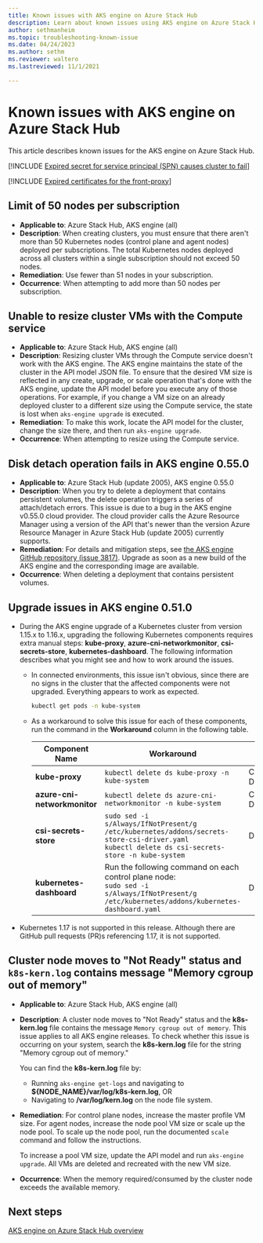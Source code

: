 ```yaml
---
title: Known issues with AKS engine on Azure Stack Hub 
description: Learn about known issues using AKS engine on Azure Stack Hub. 
author: sethmanheim
ms.topic: troubleshooting-known-issue
ms.date: 04/24/2023
ms.author: sethm
ms.reviewer: waltero
ms.lastreviewed: 11/1/2021

---
```


# Known issues with AKS engine on Azure Stack Hub

This article describes known issues for the AKS engine on Azure Stack Hub.

[!INCLUDE [Expired secret for service principal (SPN) causes cluster to fail](../includes/known-issue-aks-2.md)]

[!INCLUDE [Expired certificates for the front-proxy](../includes/known-issue-aks-3.md)]

## Limit of 50 nodes per subscription

- **Applicable to**: Azure Stack Hub, AKS engine (all)
- **Description**: When creating clusters, you must ensure that there aren't more than 50 Kubernetes nodes (control plane and agent nodes) deployed per subscriptions. The total Kubernetes nodes deployed across all clusters within a single subscription should not exceed 50 nodes.
- **Remediation**: Use fewer than 51 nodes in your subscription.
- **Occurrence**: When attempting to add more than 50 nodes per subscription.

## Unable to resize cluster VMs with the Compute service

- **Applicable to**: Azure Stack Hub, AKS engine (all)
- **Description**: Resizing cluster VMs through the Compute service doesn't work with the AKS engine. The AKS engine maintains the state of the cluster in the API model JSON file. To ensure that the desired VM size is reflected in any create, upgrade, or scale operation that's done with the AKS engine, update the API model before you execute any of those operations. For example, if you change a VM size on an already deployed cluster to a different size using the Compute service, the state is lost when `aks-engine upgrade` is executed.
- **Remediation**: To make this work, locate the API model for the cluster, change the size there, and then run `aks-engine upgrade`.
- **Occurrence**: When attempting to resize using the Compute service.

## Disk detach operation fails in AKS engine 0.55.0

- **Applicable to**: Azure Stack Hub (update 2005), AKS engine 0.55.0
- **Description**: When you try to delete a deployment that contains persistent volumes, the delete operation triggers a series of attach/detach errors. This issue is due to a bug in the AKS engine v0.55.0 cloud provider. The cloud provider calls the Azure Resource Manager using a version of the API that's newer than the version Azure Resource Manager in Azure Stack Hub (update 2005) currently supports.
- **Remediation**: For details and mitigation steps, see [the AKS engine GitHub repository (issue 3817)](https://github.com/Azure/aks-engine/issues/3817#issuecomment-691329443). Upgrade as soon as a new build of the AKS engine and the corresponding image are available.
- **Occurrence**: When deleting a deployment that contains persistent volumes.

## Upgrade issues in AKS engine 0.51.0

- During the AKS engine upgrade of a Kubernetes cluster from version 1.15.x to 1.16.x, upgrading the following Kubernetes components requires extra manual steps: **kube-proxy**, **azure-cni-networkmonitor**, **csi-secrets-store**, **kubernetes-dashboard**. The following information describes what you might see and how to work around the issues.

  - In connected environments, this issue isn't obvious, since there are no signs in the cluster that the affected components were not upgraded. Everything appears to work as expected.
  
    ```bash  
    kubectl get pods -n kube-system
    ```

  - As a workaround to solve this issue for each of these components, run the command in the **Workaround** column in the following table.

    |Component Name    |Workaround    |Affected Scenarios|
    |---------------|-----------|------------------|
    |**kube-proxy**        | `kubectl delete ds kube-proxy -n kube-system`    |Connected, Disconnected |
    |**azure-cni-networkmonitor**    | `kubectl delete ds azure-cni-networkmonitor -n kube-system`    | Connected, Disconnected |
    |**csi-secrets-store**    |`sudo sed -i s/Always/IfNotPresent/g /etc/kubernetes/addons/secrets-store-csi-driver.yaml`<br>`kubectl delete ds csi-secrets-store -n kube-system` | Disconnected |
    |**kubernetes-dashboard** |Run the following command on each control plane node:<br>`sudo sed -i s/Always/IfNotPresent/g /etc/kubernetes/addons/kubernetes-dashboard.yaml` |Disconnected |

- Kubernetes 1.17 is not supported in this release. Although there are GitHub pull requests (PR)s referencing 1.17, it is not supported.

## Cluster node moves to "Not Ready" status and `k8s-kern.log` contains message "Memory cgroup out of memory"

- **Applicable to**: Azure Stack Hub, AKS engine (all)
- **Description**: A cluster node moves to "Not Ready" status and the **k8s-kern.log** file contains the message `Memory cgroup out of memory`. This issue applies to all AKS engine releases. To check whether this issue is occurring on your system, search the **k8s-kern.log** file for the string "Memory cgroup out of memory."

  You can find the **k8s-kern.log** file by:

  - Running `aks-engine get-logs` and navigating to **${NODE_NAME}/var/log/k8s-kern.log**, OR
  - Navigating to **/var/log/kern.log** on the node file system.

- **Remediation**: For control plane nodes, increase the master profile VM size. For agent nodes, increase the node pool VM size or scale up the node pool. To scale up the node pool, run the documented `scale` command and follow the instructions.

  To increase a pool VM size, update the API model and run `aks-engine upgrade`. All VMs are deleted and recreated with the new VM size.

- **Occurrence**: When the memory required/consumed by the cluster node exceeds the available memory.

## Next steps

[AKS engine on Azure Stack Hub overview](azure-stack-kubernetes-aks-engine-overview.md)
